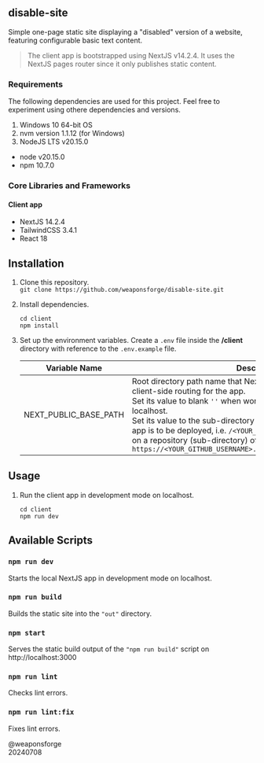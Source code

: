 ## disable-site

Simple one-page static site displaying a "disabled" version of a website, featuring configurable basic text content.

> The client app is bootstrapped using NextJS v14.2.4. It uses the NextJS pages router since it only publishes static content.

### Requirements

The following dependencies are used for this project. Feel free to experiment using othere dependencies and versions.

1. Windows 10 64-bit OS
2. nvm version 1.1.12 (for Windows)
3. NodeJS LTS v20.15.0
  - node v20.15.0
  - npm 10.7.0

### Core Libraries and Frameworks

#### Client app
  - NextJS 14.2.4
  - TailwindCSS 3.4.1
  - React 18

## Installation

1. Clone this repository.<br>
`git clone https://github.com/weaponsforge/disable-site.git`

2. Install dependencies.<br>
   ```
   cd client
   npm install
   ```

3. Set up the environment variables. Create a `.env` file inside the **/client** directory with reference to the `.env.example` file.

   | Variable Name | Description |
   | --- | --- |
   | NEXT_PUBLIC_BASE_PATH | Root directory path name that NextJS uses for assets, media and client-side routing for the app.<br>Set its value to blank `''` when working on development mode in localhost.<br>Set its value to the sub-directory name where the exported NextJS app is to be deployed, i.e. `/<YOUR_REPOSITORY_NAME>` when deploying on a repository (sub-directory) of a root GitHub Pages site, i.e, on<br>`https://<YOUR_GITHUB_USERNAME>.github.io/<YOUR_REPOSITORY_NAME>` |

## Usage

1. Run the client app in development mode on localhost.<br>
   ```
   cd client
   npm run dev
   ```

## Available Scripts

### `npm run dev`

Starts the local NextJS app in development mode on localhost.

### `npm run build`

Builds the static site into the `"out"` directory.

### `npm start`

Serves the static build output of the `"npm run build"` script on http://localhost:3000

### `npm run lint`

Checks lint errors.

### `npm run lint:fix`

Fixes lint errors.

@weaponsforge<br>
20240708
